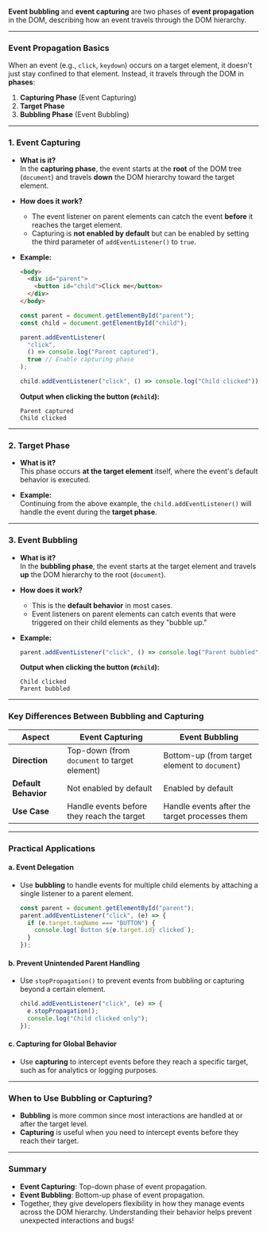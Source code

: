 **Event bubbling** and **event capturing** are two phases of **event propagation** in the DOM, describing how an event travels through the DOM hierarchy.

---

### **Event Propagation Basics**
When an event (e.g., `click`, `keydown`) occurs on a target element, it doesn't just stay confined to that element. Instead, it travels through the DOM in **phases**:

1. **Capturing Phase** (Event Capturing)
2. **Target Phase**
3. **Bubbling Phase** (Event Bubbling)

---

### **1. Event Capturing**
- **What is it?**  
  In the **capturing phase**, the event starts at the **root** of the DOM tree (`document`) and travels **down** the DOM hierarchy toward the target element.

- **How does it work?**
  - The event listener on parent elements can catch the event **before** it reaches the target element.
  - Capturing is **not enabled by default** but can be enabled by setting the third parameter of `addEventListener()` to `true`.

- **Example:**
  ```html
  <body>
    <div id="parent">
      <button id="child">Click me</button>
    </div>
  </body>
  ```

  ```javascript
  const parent = document.getElementById("parent");
  const child = document.getElementById("child");

  parent.addEventListener(
    "click",
    () => console.log("Parent captured"),
    true // Enable capturing phase
  );

  child.addEventListener("click", () => console.log("Child clicked"));
  ```

  **Output when clicking the button (`#child`):**
  ```
  Parent captured
  Child clicked
  ```

---

### **2. Target Phase**
- **What is it?**  
  This phase occurs **at the target element** itself, where the event's default behavior is executed.

- **Example:**  
  Continuing from the above example, the `child.addEventListener()` will handle the event during the **target phase**.

---

### **3. Event Bubbling**
- **What is it?**  
  In the **bubbling phase**, the event starts at the target element and travels **up** the DOM hierarchy to the root (`document`).

- **How does it work?**
  - This is the **default behavior** in most cases.
  - Event listeners on parent elements can catch events that were triggered on their child elements as they "bubble up."

- **Example:**
  ```javascript
  parent.addEventListener("click", () => console.log("Parent bubbled"));
  ```

  **Output when clicking the button (`#child`):**
  ```
  Child clicked
  Parent bubbled
  ```

---

### **Key Differences Between Bubbling and Capturing**
| **Aspect**           | **Event Capturing**                          | **Event Bubbling**                     |
|-----------------------|----------------------------------------------|----------------------------------------|
| **Direction**         | Top-down (from `document` to target element) | Bottom-up (from target element to `document`) |
| **Default Behavior**  | Not enabled by default                      | Enabled by default                     |
| **Use Case**          | Handle events before they reach the target  | Handle events after the target processes them |

---

### **Practical Applications**
#### **a. Event Delegation**
- Use **bubbling** to handle events for multiple child elements by attaching a single listener to a parent element.

  ```javascript
  const parent = document.getElementById("parent");
  parent.addEventListener("click", (e) => {
    if (e.target.tagName === "BUTTON") {
      console.log(`Button ${e.target.id} clicked`);
    }
  });
  ```

#### **b. Prevent Unintended Parent Handling**
- Use `stopPropagation()` to prevent events from bubbling or capturing beyond a certain element.

  ```javascript
  child.addEventListener("click", (e) => {
    e.stopPropagation();
    console.log("Child clicked only");
  });
  ```

#### **c. Capturing for Global Behavior**
- Use **capturing** to intercept events before they reach a specific target, such as for analytics or logging purposes.

---

### **When to Use Bubbling or Capturing?**
- **Bubbling** is more common since most interactions are handled at or after the target level.
- **Capturing** is useful when you need to intercept events before they reach their target.

---

### **Summary**
- **Event Capturing**: Top-down phase of event propagation.
- **Event Bubbling**: Bottom-up phase of event propagation.
- Together, they give developers flexibility in how they manage events across the DOM hierarchy. Understanding their behavior helps prevent unexpected interactions and bugs!
